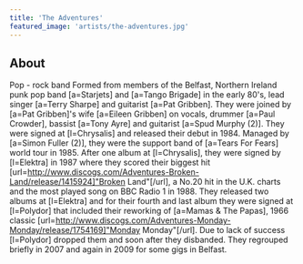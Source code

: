 ```yaml
---
title: 'The Adventures'
featured_image: 'artists/the-adventures.jpg'
---
```


## About

Pop - rock band
Formed from members of the Belfast, Northern Ireland punk pop band [a=Starjets] and [a=Tango Brigade] in the early 80's, lead singer [a=Terry Sharpe] and guitarist [a=Pat Gribben]. They were joined by [a=Pat Gribben]'s wife [a=Eileen Gribben] on vocals, drummer [a=Paul Crowder], bassist [a=Tony Ayre] and guitarist [a=Spud Murphy (2)]. They were signed at [l=Chrysalis] and released their debut in 1984. Managed by [a=Simon Fuller (2)], they were the support band of [a=Tears For Fears] world tour in 1985. After one album at [l=Chrysalis], they were signed by [l=Elektra] in 1987 where they scored their biggest hit [url=http://www.discogs.com/Adventures-Broken-Land/release/1415924]"Broken Land"[/url], a No.20 hit in the U.K. charts and the most played song on BBC Radio 1 in 1988. They released two albums at [l=Elektra] and for their fourth and last album they were signed at [l=Polydor] that included their reworking of [a=Mamas & The Papas], 1966 classic [url=http://www.discogs.com/Adventures-Monday-Monday/release/1754169]"Monday Monday"[/url]. Due to lack of success [l=Polydor] dropped them and soon after they disbanded. They regrouped briefly in 2007 and again in 2009 for some gigs in Belfast.
